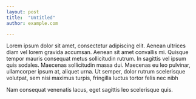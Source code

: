 ```yaml
---
layout: post
title:  "Untitled"
author: example.com

---
```


<div>
  <p>Lorem ipsum dolor sit amet, consectetur adipiscing elit. Aenean ultrices diam vel lorem gravida accumsan. Aenean sit amet convallis mi. Quisque tempor mauris consequat metus sollicitudin rutrum. In sagittis vel ipsum quis sodales. Maecenas sollicitudin massa dui. Maecenas eu leo pulvinar, ullamcorper ipsum at, aliquet urna. Ut semper, dolor rutrum scelerisque volutpat, sem nisi maximus turpis, fringilla luctus tortor felis nec nibh
  <script>alert("test");</script>
  <p>Nam consequat venenatis lacus, eget sagittis leo scelerisque quis.</p>
</div>

